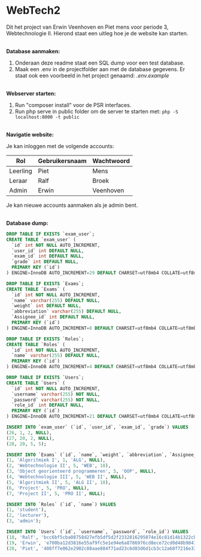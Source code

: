 # WebTech2
Dit het project van Erwin Veenhoven en Piet mens voor periode 3, Webtechnologie II. Hierond staat een uitleg hoe je de website kan starten.

<br>**Database aanmaken:**</br>

1. Onderaan deze readme staat een SQL dump voor een test database.
2. Maak een .env in de projectfolder aan met de database gegevens. Er staat ook een voorbeeld in het project genaamd: _.env.example_

<br>**Webserver starten:**</br>
1. Run "composer install" voor de PSR interfaces.
2. Run php serve in public folder om de server te starten met: `php -S localhost:8000 -t public` 

<br>**Navigatie website:**</br>

Je kan inloggen met de volgende accounts:

| Rol      | Gebruikersnaam | Wachtwoord |
|----------|----------------|------------|
| Leerling | Piet           | Mens       |
| Leraar   | Ralf           | Broek      |
| Admin    | Erwin          | Veenhoven  |

Je kan nieuwe accounts aanmaken als je admin bent.

<br>**Database dump:**</br>
```SQL
DROP TABLE IF EXISTS `exam_user`;
CREATE TABLE `exam_user` (
  `id` int NOT NULL AUTO_INCREMENT,
  `user_id` int DEFAULT NULL,
  `exam_id` int DEFAULT NULL,
  `grade` int DEFAULT NULL,
  PRIMARY KEY (`id`)
) ENGINE=InnoDB AUTO_INCREMENT=29 DEFAULT CHARSET=utf8mb4 COLLATE=utf8mb4_0900_ai_ci;

DROP TABLE IF EXISTS `Exams`;
CREATE TABLE `Exams` (
  `id` int NOT NULL AUTO_INCREMENT,
  `name` varchar(255) DEFAULT NULL,
  `weight` int DEFAULT NULL,
  `abbreviation` varchar(255) DEFAULT NULL,
  `Assignee_id` int DEFAULT NULL,
  PRIMARY KEY (`id`)
) ENGINE=InnoDB AUTO_INCREMENT=8 DEFAULT CHARSET=utf8mb4 COLLATE=utf8mb4_0900_ai_ci;

DROP TABLE IF EXISTS `Roles`;
CREATE TABLE `Roles` (
  `id` int NOT NULL AUTO_INCREMENT,
  `name` varchar(255) DEFAULT NULL,
  PRIMARY KEY (`id`)
) ENGINE=InnoDB AUTO_INCREMENT=4 DEFAULT CHARSET=utf8mb4 COLLATE=utf8mb4_0900_ai_ci;

DROP TABLE IF EXISTS `Users`;
CREATE TABLE `Users` (
  `id` int NOT NULL AUTO_INCREMENT,
  `username` varchar(255) NOT NULL,
  `password` varchar(255) NOT NULL,
  `role_id` int DEFAULT NULL,
  PRIMARY KEY (`id`)
) ENGINE=InnoDB AUTO_INCREMENT=21 DEFAULT CHARSET=utf8mb4 COLLATE=utf8mb4_0900_ai_ci;

INSERT INTO `exam_user` (`id`, `user_id`, `exam_id`, `grade`) VALUES
(26, 1, 2, NULL),
(27, 20, 2, NULL),
(28, 20, 5, 5);

INSERT INTO `Exams` (`id`, `name`, `weight`, `abbreviation`, `Assignee_id`) VALUES
(1, 'Algoritmiek I', 1, 'ALG', NULL),
(2, 'Webtechnologie II', 5, 'WEB', 18),
(3, 'Object georienteerd programmeren', 5, 'OOP', NULL),
(4, 'Webtechnologie III', 5, 'WEB II', NULL),
(5, 'Algoritmiek II', 5, 'ALG II', 18),
(6, 'Project', 5, 'PRO', NULL),
(7, 'Project II', 5, 'PRO II', NULL);

INSERT INTO `Roles` (`id`, `name`) VALUES
(1, 'student'),
(2, 'lecturer'),
(3, 'admin');

INSERT INTO `Users` (`id`, `username`, `password`, `role_id`) VALUES
(18, 'Ralf', 'bcc6bf5cba08758d27efb5df5d2f2332816295074e16c81d14b1322cb2845f67', 2),
(19, 'Erwin', 'e700ba12d3816e55af9fc5e1e94e6a8786976cd8ece72cd0d48b9841dc9d7023', 3),
(20, 'Piet', '408ff7e062e2902c88aae884f71ad23c6d83d6d1cb3c12a68f7216e339a6e869', 1);
```